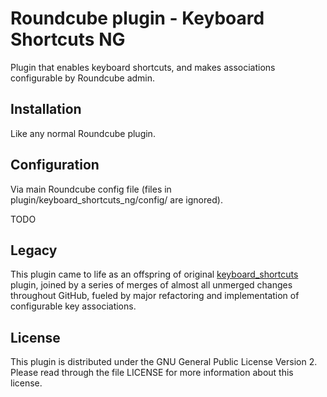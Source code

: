 # Roundcube plugin - Keyboard Shortcuts NG

Plugin that enables keyboard shortcuts, and makes associations configurable
by Roundcube admin.



## Installation

Like any normal Roundcube plugin.



## Configuration

Via main Roundcube config file (files in plugin/keyboard_shortcuts_ng/config/ are ignored).

TODO



## Legacy

This plugin came to life as an offspring of original
[keyboard_shortcuts](https://github.com/corbosman/keyboard_shortcuts) plugin,
joined by a series of merges of almost all unmerged changes throughout GitHub,
fueled by major refactoring and implementation of configurable key associations.



## License

This plugin is distributed under the GNU General Public License Version 2.
Please read through the file LICENSE for more information about this license.
